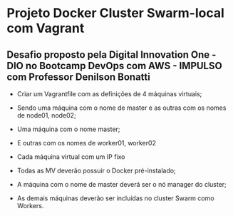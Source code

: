 
# Projeto Docker Cluster Swarm-local com Vagrant

## Desafio proposto pela Digital Innovation One - DIO no Bootcamp DevOps com AWS - IMPULSO com Professor Denilson Bonatti

- Criar um Vagrantfile com as definições de 4 máquinas virtuais;
- Sendo uma máquina com o nome de master e as outras com os nomes de node01, node02;
- Uma máquina com o nome master;
- E outras com os nomes de worker01, worker02

- Cada máquina virtual com um IP fixo
- Todas as MV deverão possuir o Docker pré-instalado;
- A máquina com o nome de master deverá ser o nó manager do cluster;
- As demais máquinas deverão ser incluídas no cluster Swarm como Workers.
